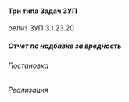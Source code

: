 

#### Три типа Задач ЗУП

релиз ЗУП 3.1.23.20

##### Отчет по надбавке за вредность 


###### Постановка

    

###### Реализация

